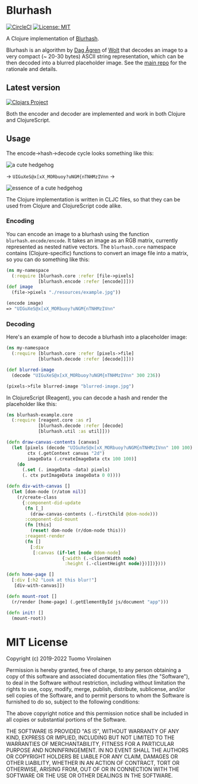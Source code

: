 # Blurhash

[![CircleCI](https://circleci.com/gh/tvirolai/blurhash.svg?style=svg)](https://circleci.com/gh/tvirolai/blurhash)
[![License: MIT](https://img.shields.io/badge/License-MIT-yellow.svg)](https://opensource.org/licenses/MIT)

A Clojure implementation of [Blurhash](https://blurha.sh/).

Blurhash is an algorithm by [Dag Ågren](https://github.com/DagAgren) of [Wolt](https://wolt.com) that decodes an image to a very compact (~ 20-30 bytes) ASCII string representation, which can be then decoded into a blurred placeholder image. See the [main repo](https://github.com/woltapp/blurhash) for the rationale and details.

## Latest version

[![Clojars Project](https://img.shields.io/clojars/v/tvirolai/blurhash.svg)](https://clojars.org/tvirolai/blurhash)

Both the encoder and decoder are implemented and work in both Clojure and ClojureScript.

## Usage

The encode->hash->decode cycle looks something like this:

![a cute hedgehog](https://raw.githubusercontent.com/tvirolai/blurhash/master/resources/example.jpg)

→ `UIGuXeS@x[xX_MORbuoy?uNGM{nTNHMzIVnn` →

![essence of a cute hedgehog](https://raw.githubusercontent.com/tvirolai/blurhash/master/resources/example-blurred.jpg)

The Clojure implementation is written in CLJC files, so that they can be used from Clojure and ClojureScript code alike.

### Encoding

You can encode an image to a blurhash using the function `blurhash.encode/encode`. It takes an image as an RGB matrix, currently represented as nested native vectors. The `blurhash.core` namespace contains (Clojure-specific) functions to convert an image file into a matrix, so you can do something like this:

```clojure
(ns my-namespace
  (:require [blurhash.core :refer [file->pixels]
            [blurhash.encode :refer [encode]]]))
(def image
  (file->pixels "./resources/example.jpg"))

(encode image)
=> "UIGuXeS@x[xX_MORbuoy?uNGM{nTNHMzIVnn"
```

### Decoding

Here's an example of how to decode a blurhash into a placeholder image:

```clojure
(ns my-namespace
  (:require [blurhash.core :refer [pixels->file]
            [blurhash.decode :refer [decode]]]))

(def blurred-image
  (decode "UIGuXeS@x[xX_MORbuoy?uNGM{nTNHMzIVnn" 300 236))

(pixels->file blurred-image "blurred-image.jpg")

```

In ClojureScript (Reagent), you can decode a hash and render the placeholder like this:

```clojure
(ns blurhash-example.core
  (:require [reagent.core :as r]
            [blurhash.decode :refer [decode]
            [blurhash.util :as util]]))

(defn draw-canvas-contents [canvas]
  (let [pixels (decode "UIGuXeS@x[xX_MORbuoy?uNGM{nTNHMzIVnn" 100 100)
        ctx (.getContext canvas "2d")
        imageData (.createImageData ctx 100 100)]
    (do
      (.set (. imageData -data) pixels)
      (. ctx putImageData imageData 0 0))))

(defn div-with-canvas []
  (let [dom-node (r/atom nil)]
    (r/create-class
      {:component-did-update
       (fn [_]
         (draw-canvas-contents (.-firstChild @dom-node)))
       :component-did-mount
       (fn [this]
         (reset! dom-node (r/dom-node this)))
       :reagent-render
       (fn []
         [:div
          [:canvas (if-let [node @dom-node]
                     {:width (.-clientWidth node)
                      :height (.-clientHeight node)})]])})))

(defn home-page []
  [:div [:h2 "Look at this blur!"]
   [div-with-canvas]])

(defn mount-root []
  (r/render [home-page] (.getElementById js/document "app")))

(defn init! []
  (mount-root))

```

# MIT License

Copyright (c) 2019-2022 Tuomo Virolainen

Permission is hereby granted, free of charge, to any person obtaining a copy of this software and associated documentation files (the "Software"), to deal in the Software without restriction, including without limitation the rights to use, copy, modify, merge, publish, distribute, sublicense, and/or sell copies of the Software, and to permit persons to whom the Software is furnished to do so, subject to the following conditions:

The above copyright notice and this permission notice shall be included in all copies or substantial portions of the Software.

THE SOFTWARE IS PROVIDED "AS IS", WITHOUT WARRANTY OF ANY KIND, EXPRESS OR IMPLIED, INCLUDING BUT NOT LIMITED TO THE WARRANTIES OF MERCHANTABILITY, FITNESS FOR A PARTICULAR PURPOSE AND NONINFRINGEMENT. IN NO EVENT SHALL THE AUTHORS OR COPYRIGHT HOLDERS BE LIABLE FOR ANY CLAIM, DAMAGES OR OTHER LIABILITY, WHETHER IN AN ACTION OF CONTRACT, TORT OR OTHERWISE, ARISING FROM, OUT OF OR IN CONNECTION WITH THE SOFTWARE OR THE USE OR OTHER DEALINGS IN THE SOFTWARE.
